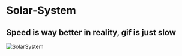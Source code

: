 # Solar-System
## Speed is way better in reality, gif is just slow
![SolarSystem](https://user-images.githubusercontent.com/105385152/169863112-09ead5f4-e630-499a-a8d2-e226f5bc9a87.gif)
